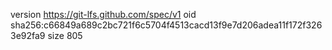 version https://git-lfs.github.com/spec/v1
oid sha256:c66849a689c2bc721f6c5704f4513cacd13f9e7d206adea11f172f3263e92fa9
size 805
